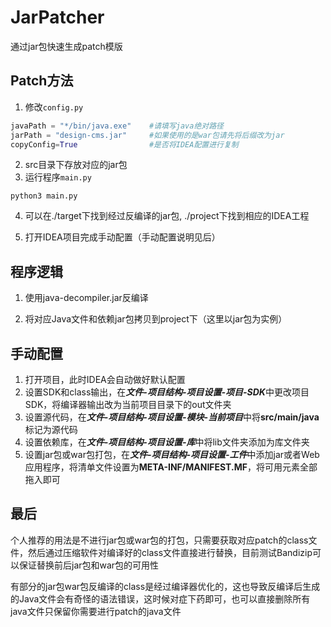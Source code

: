 # JarPatcher
通过jar包快速生成patch模版

## Patch方法

1. 修改`config.py`
```python
javaPath = "*/bin/java.exe"    #请填写java绝对路径
jarPath = "design-cms.jar"     #如果使用的是war包请先将后缀改为jar
copyConfig=True                #是否将IDEA配置进行复制
```
2. src目录下存放对应的jar包
3. 运行程序`main.py`
```shell
python3 main.py
```
4. 可以在./target下找到经过反编译的jar包, ./project下找到相应的IDEA工程

5. 打开IDEA项目完成手动配置（手动配置说明见后）

## 程序逻辑

1. 使用java-decompiler.jar反编译

2. 将对应Java文件和依赖jar包拷贝到project下（这里以jar包为实例）

## 手动配置

1. 打开项目，此时IDEA会自动做好默认配置
2. 设置SDK和class输出，在***文件-项目结构-项目设置-项目-SDK***中更改项目SDK，将编译器输出改为当前项目目录下的out文件夹
3. 设置源代码，在***文件-项目结构-项目设置-模块-当前项目***中将**src/main/java**标记为源代码
4. 设置依赖库，在***文件-项目结构-项目设置-库***中将lib文件夹添加为库文件夹
5. 设置jar包或war包打包，在***文件-项目结构-项目设置-工件***中添加jar或者Web应用程序，将清单文件设置为**META-INF/MANIFEST.MF**，将可用元素全部拖入即可

## 最后

个人推荐的用法是不进行jar包或war包的打包，只需要获取对应patch的class文件，然后通过压缩软件对编译好的class文件直接进行替换，目前测试Bandizip可以保证替换前后jar包和war包的可用性

有部分的jar包war包反编译的class是经过编译器优化的，这也导致反编译后生成的Java文件会有奇怪的语法错误，这时候对症下药即可，也可以直接删除所有java文件只保留你需要进行patch的java文件



















